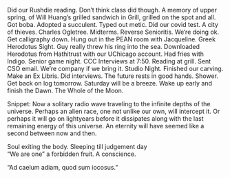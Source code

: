 Did our Rushdie reading. Don’t think class did though. A memory of upper spring, of Will Huang’s grilled sandwich in Grill, grilled on the spot and all. Got boba. Adopted a succulent. Typed out metic. Did our covid test. A city of thieves. Charles Ogletree. Midterms. Reverse Senioritis. We’re doing ok. Get calligraphy down. Hung out in the PEAN room with Jacqueline. Greek Herodotus Sight. Guy really threw his ring into the sea. Downloaded Herodotus from Hathitrust with our UChicago account. Had fries with Indigo. Senior game night. CCC Interviews at 7:50. Reading at grill. Sent CSO email. We’re company if we bring it. Studio Night. Finished our carving. Make an Ex Libris. Did interviews. The future rests in good hands. Shower. Get back on log tomorrow. Saturday will be a breeze. Wake up early and finish the Dawn. The Whole of the Moon.

Snippet: Now a solitary radio wave traveling to the infinite depths of the universe. Perhaps an alien race, one not unlike our own, will intercept it. Or perhaps it will go on lightyears before it dissipates along with the last remaining energy of this universe. An eternity will have seemed like a second between now and then.

Soul exiting the body. Sleeping till judgement day  
“We are one” a forbidden fruit. A conscience. 

“Ad caelum adiam, quod sum iocosus.”